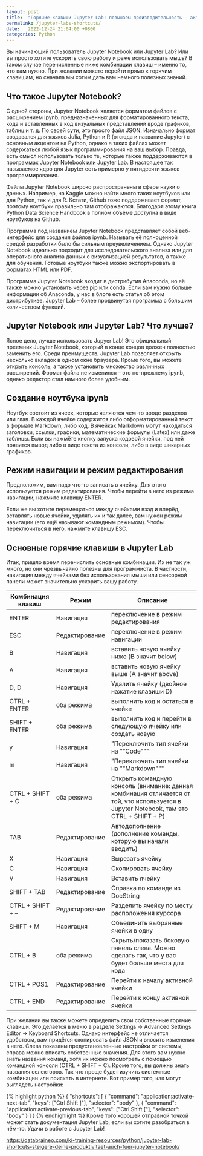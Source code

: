 ```yaml
---
layout: post
title:  "Горячие клавиши Jupyter Lab: повышаем производительность – актуально и для Jupyter Notebook"
permalink: /jupyter-labs-shortcuts/
date:   2022-12-24 21:04:00 +0800
categories: Python
---
```

Вы начинающий пользователь Jupyter Notebook или Jupyter Lab? Или вы просто хотите ускорить свою работу и реже использовать мышь? В таком случае перечисленные ниже комбинации клавиш – именно то, что вам нужно. При желании можете перейти прямо к горячим клавишам, но сначала мы хотим дать вам немного полезных знаний.

## Что такое Jupyter Notebook?
С одной стороны, Jupyter Notebook является форматом файлов с расширением ipynb, предназначенных для форматированного текста, кода и вставленных в код визуальных представлений вроде графиков, таблиц и т. д. По своей сути, это просто файл JSON. Изначально формат создавался для языков Julia, Python и R (отсюда и название Jupyter) с основным акцентом на Python, однако в таких файлах может содержаться любой язык программирования на ваш выбор. Правда, есть смысл использовать только те, которые также поддерживаются в программах Jupyter Notebook или Jupyter Lab. В настоящее так называемое ядро для Jupyter есть примерно у пятидесяти языков программирования.

Файлы Jupyter Notebook широко распространены в сфере науки о данных. Например, на Kaggle можно найти много таких ноутбуков как для Python, так и для R. Кстати, Github тоже поддерживает формат, поэтому ноутбуки правильно там отображаются. Благодаря этому книга Python Data Science Handbook в полном объёме доступна в виде ноутбуков на Github.

Программа под названием Jupyter Notebook представляет собой веб-интерфейс для создания файлов ipynb. Называть её полноценной средой разработки было бы сильным преувеличением. Однако Jupyter Notebook идеально подходит для исследовательского анализа или для оперативного анализа данных с визуализацией результатов, а также для обучения. Готовые ноутбуки также можно экспортировать в форматах HTML или PDF.

Программа Jupyter Notebook входит в дистрибутив Anaconda, но её также можно установить через pip или conda. Если вам нужно больше информации об Anaconda, у нас в блоге есть статья об этом дистрибутиве.
Jupyter Lab – более продвинутая программа с большим количеством функций.

## Jupyter Notebook или Jupyter Lab? Что лучше?
Ясное дело, лучше использовать Jupyer Lab! Это официальный преемник Jupyter Notebook, который в конце концов должен полностью заменить его. Среди преимуществ, Jupyter Lab позволяет открыть несколько вкладок в одном окне браузера. Кроме того, вы можете открыть консоль, а также установить множество различных расширений. Формат файла не изменился – это по-прежнему ipynb, однако редактор стал намного более удобным.

## Создание ноутбука ipynb
Ноутбук состоит из ячеек, которые являются чем-то вроде разделов или глав. В каждой ячейке содержится либо отформатированный текст в формате Markdown, либо код. В ячейках Markdown могут находиться заголовки, ссылки, графики, математические формулы (Latex) или даже таблицы. Если вы нажмёте кнопку запуска кодовой ячейки, под ней появится вывод либо в виде текста из консоли, либо в виде шикарных графиков.

## Режим навигации и режим редактирования
Предположим, вам надо что-то записать в ячейку. Для этого используется режим редактирования. Чтобы перейти в него из режима навигации, нажмите клавишу ENTER.

Если же вы хотите перемещаться между ячейками взад и вперёд, вставлять новые ячейки, удалять их и так далее, вам нужен режим навигации (его ещё называют командным режимом). Чтобы переключиться в него, нажмите клавишу ESC.

## Основные горячие клавиши в Jupyter Lab
Итак, пришло время перечислить основные комбинации. Их не так уж много, но они чрезвычайно полезны для программиста. В частности, навигация между ячейками без использования мыши или сенсорной панели может значительно ускорить вашу работу.

| **Комбинация клавиш** | **Режим**      | **Описание**                                                                                                                             |
|-----------------------|----------------|------------------------------------------------------------------------------------------------------------------------------------------|
| ENTER                 | Навигация      | переключение в режим редактирования                                                                                                      |
| ESC                   | Редактирование | переключение в режим навигации                                                                                                           |
| B                     | Навигация      | вставить новую ячейку ниже (B значит below)                                                                                              |
| A                     | Навигация      | вставить новую ячейку выше (A значит above)                                                                                              |
| D, D                  | Навигация      | Удалить ячейку (двойное нажатие клавиши D)                                                                                               |
| CTRL + ENTER          | оба режима     | выполнить код и остаться в ячейке                                                                                                        |
| SHIFT + ENTER         | оба режима     | выполнить код и перейти в следующую ячейку или создать новую                                                                             |
| y                     | Навигация      | "Переключить тип ячейки на ""Code"""                                                                                                     |
| m                     | Навигация      | "Переключить тип ячейки на ""Markdown"""                                                                                                 |
| CTRL + SHIFT + C      | оба режима     | Открыть командную консоль (внимание: данная комбинация отличается от той, что используется в Jupyter Notebook, там это CTRL + SHIFT + P) |
| TAB                   | Редактирование | Автодополнение (дополнение команды, которую вы начали вводить)                                                                           |
| X                     | Навигация      | Вырезать ячейку                                                                                                                          |
| C                     | Навигация      | Скопировать ячейку                                                                                                                       |
| V                     | Навигация      | Вставить ячейку                                                                                                                          |
| SHIFT + TAB           | Редактирование | Справка по команде из DocString                                                                                                          |
| CTRL + SHIFT + –      | Редактирование | Разделить ячейку по месту расположения курсора                                                                                           |
| SHIFT + M             | Навигация      | Объединить выбранные ячейки в одну                                                                                                       |
| CTRL + B              | оба режима     | Скрыть/показать боковую панель слева. Можно сделать так, что у вас будет больше места для кода                                           |
| CTRL + POS1           | Редактирование | Перейти к началу активной ячейки                                                                                                         |
| CTRL + END            | Редактирование | Перейти к концу активной ячейки                                                                                                          |


<!-- Комбинация клавиш
Режим
Описание
ENTER
Навигация
переключение в режим редактирования
ESC
Редактирование
переключение в режим навигации
B
Навигация
вставить новую ячейку ниже (B значит below)
A
Навигация
вставить новую ячейку выше (A значит above)
D, D
Навигация
Удалить ячейку (двойное нажатие клавиши D)
CTRL + ENTER
оба режима
выполнить код и остаться в ячейке
SHIFT + ENTER
оба режима
выполнить код и перейти в следующую ячейку или создать новую
y
Навигация
Переключить тип ячейки на "Code"
m
Навигация
Переключить тип ячейки на "Markdown"
CTRL + SHIFT + C
оба режима
Открыть командную консоль (внимание: данная комбинация отличается от той, что используется в Jupyter Notebook, там это CTRL + SHIFT + P)
TAB
Редактирование
Автодополнение (дополнение команды, которую вы начали вводить)
X
Навигация
Вырезать ячейку
C
Навигация
Скопировать ячейку
V
Навигация
Вставить ячейку
SHIFT + TAB
Редактирование
Справка по команде из DocString
CTRL + SHIFT + –
Редактирование
Разделить ячейку по месту расположения курсора
SHIFT + M
Навигация
Объединить выбранные ячейки в одну
CTRL + B
оба режима
Скрыть/показать боковую панель слева. Можно сделать так, что у вас будет больше места для кода
CTRL + POS1
Редактирование
Перейти к началу активной ячейки
CTRL + END
Редактирование
Перейти к концу активной ячейки -->

 При желании вы также можете определить свои собственные горячие клавиши. Это делается в меню в разделе Settings -> Advanced Settings Editor -> Keyboard Shortcuts. Однако интерфейс не отличается удобством, вам придётся скопировать файл JSON и вносить изменения в него. Слева показаны предустановленные настройки от системы, справа можно вписать собственные значения. Для этого вам нужно знать названия команд, хотя их можно посмотреть с помощью командной консоли (CTRL + SHIFT + C). Кроме того, вы должны знать названия селекторов. Так что проще будет изучить системные комбинации или поискать в интернете.
Вот пример того, как могут выглядеть настройки:

{% highlight python %}
{
 "shortcuts": [
   {
    "command": "application:activate-next-tab",
    "keys": ["Ctrl Shift ]"],
    "selector": "body"
   },
   {
    "command": "application:activate-previous-tab",
    "keys": ["Ctrl Shift ["],
    "selector": "body"
   }
  ]
}
{% endhighlight %}
Кроме того хорошей отправной точкой может стать документация Jupyter Lab, если вы хотите разобраться в чём-то.
Удачи в работе с Jupyter Lab!

https://databraineo.com/ki-training-resources/python/jupyter-lab-shortcuts-steigere-deine-produktivitaet-auch-fuer-jupyter-notebook/
